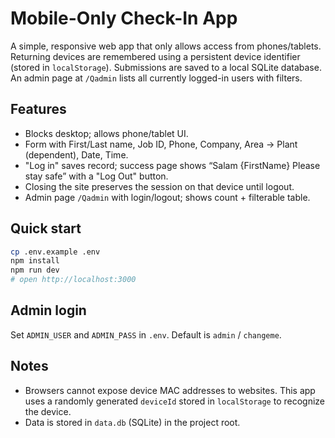 # Mobile-Only Check-In App

A simple, responsive web app that only allows access from phones/tablets. Returning devices are remembered using a persistent device identifier (stored in `localStorage`). Submissions are saved to a local SQLite database. An admin page at `/Qadmin` lists all currently logged-in users with filters.

## Features
- Blocks desktop; allows phone/tablet UI.
- Form with First/Last name, Job ID, Phone, Company, Area → Plant (dependent), Date, Time.
- "Log in" saves record; success page shows “Salam {FirstName} Please stay safe” with a "Log Out" button.
- Closing the site preserves the session on that device until logout.
- Admin page `/Qadmin` with login/logout; shows count + filterable table.

## Quick start
```bash
cp .env.example .env
npm install
npm run dev
# open http://localhost:3000
```

## Admin login
Set `ADMIN_USER` and `ADMIN_PASS` in `.env`. Default is `admin` / `changeme`.

## Notes
- Browsers cannot expose device MAC addresses to websites. This app uses a randomly generated `deviceId` stored in `localStorage` to recognize the device.
- Data is stored in `data.db` (SQLite) in the project root.
